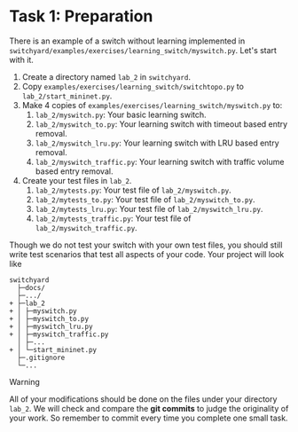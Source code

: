 # Task 1: Preparation

There is an example of a switch without learning implemented in `switchyard/examples/exercises/learning_switch/myswitch.py`. Let's start with it.

1. Create a directory named `lab_2` in `switchyard`.
2. Copy `examples/exercises/learning_switch/switchtopo.py` to `lab_2/start_mininet.py`.
3. Make 4 copies of `examples/exercises/learning_switch/myswitch.py` to:
   1. `lab_2/myswitch.py`: Your basic learning switch.
   2. `lab_2/myswitch_to.py`: Your learning switch with timeout based entry removal.
   3. `lab_2/myswitch_lru.py`: Your learning switch with LRU based entry removal.
   4. `lab_2/myswitch_traffic.py`: Your learning switch with traffic volume based entry removal.
4. Create your test files in `lab_2`.
   1. `lab_2/mytests.py`: Your test file of `lab_2/myswitch.py`.
   2. `lab_2/mytests_to.py`: Your test file of `lab_2/myswitch_to.py`.
   3. `lab_2/mytests_lru.py`: Your test file of `lab_2/myswitch_lru.py`.
   4. `lab_2/mytests_traffic.py`: Your test file of `lab_2/myswitch_traffic.py`.

Though we do not test your switch with your own test files, you should still write test scenarios that test all aspects of your code. Your project will look like

```
switchyard
  ├─docs/
  ├─.../
+ ├─lab_2
+ │ ├─myswitch.py
+ │ ├─myswitch_to.py
+ │ ├─myswitch_lru.py
+ │ ├─myswitch_traffic.py
  │ ├─...
+ │ └─start_mininet.py
  ├─.gitignore
  └─...
```

> [!WARNING]
> All of your modifications should be done on the files under your directory `lab_2`. We will check and compare the **git commits** to judge the originality of your work. So remember to commit every time you complete one small task.
